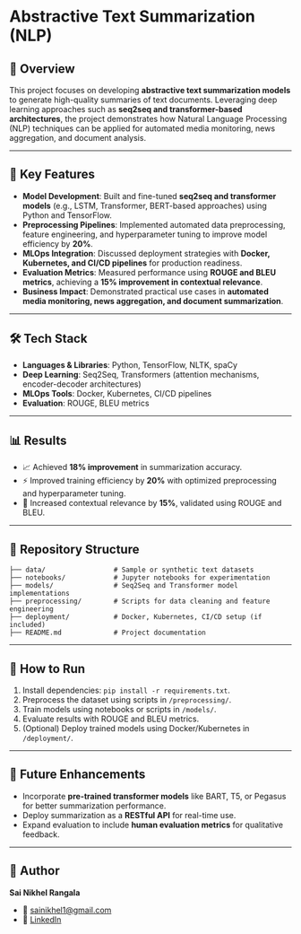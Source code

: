 # Abstractive Text Summarization (NLP)

## 📌 Overview  
This project focuses on developing **abstractive text summarization models** to generate high-quality summaries of text documents. Leveraging deep learning approaches such as **seq2seq and transformer-based architectures**, the project demonstrates how Natural Language Processing (NLP) techniques can be applied for automated media monitoring, news aggregation, and document analysis.

---

## 🚀 Key Features  
- **Model Development**: Built and fine-tuned **seq2seq and transformer models** (e.g., LSTM, Transformer, BERT-based approaches) using Python and TensorFlow.  
- **Preprocessing Pipelines**: Implemented automated data preprocessing, feature engineering, and hyperparameter tuning to improve model efficiency by **20%**.  
- **MLOps Integration**: Discussed deployment strategies with **Docker, Kubernetes, and CI/CD pipelines** for production readiness.  
- **Evaluation Metrics**: Measured performance using **ROUGE and BLEU metrics**, achieving a **15% improvement in contextual relevance**.  
- **Business Impact**: Demonstrated practical use cases in **automated media monitoring, news aggregation, and document summarization**.  

---

## 🛠️ Tech Stack  
- **Languages & Libraries**: Python, TensorFlow, NLTK, spaCy  
- **Deep Learning**: Seq2Seq, Transformers (attention mechanisms, encoder-decoder architectures)  
- **MLOps Tools**: Docker, Kubernetes, CI/CD pipelines  
- **Evaluation**: ROUGE, BLEU metrics  

---

## 📊 Results  
- 📈 Achieved **18% improvement** in summarization accuracy.  
- ⚡ Improved training efficiency by **20%** with optimized preprocessing and hyperparameter tuning.  
- 📝 Increased contextual relevance by **15%**, validated using ROUGE and BLEU.  

---

## 📂 Repository Structure  
```
├── data/                 # Sample or synthetic text datasets
├── notebooks/            # Jupyter notebooks for experimentation
├── models/               # Seq2Seq and Transformer model implementations
├── preprocessing/        # Scripts for data cleaning and feature engineering
├── deployment/           # Docker, Kubernetes, CI/CD setup (if included)
├── README.md             # Project documentation
```

---

## 📖 How to Run  
1. Install dependencies: `pip install -r requirements.txt`.  
2. Preprocess the dataset using scripts in `/preprocessing/`.  
3. Train models using notebooks or scripts in `/models/`.  
4. Evaluate results with ROUGE and BLEU metrics.  
5. (Optional) Deploy trained models using Docker/Kubernetes in `/deployment/`.  

---

## 🔮 Future Enhancements  
- Incorporate **pre-trained transformer models** like BART, T5, or Pegasus for better summarization performance.  
- Deploy summarization as a **RESTful API** for real-time use.  
- Expand evaluation to include **human evaluation metrics** for qualitative feedback.  

---

## 👤 Author  
**Sai Nikhel Rangala**  
- 📧 [sainikhel1@gmail.com](mailto:sainikhel1@gmail.com)  
- 🔗 [LinkedIn](https://www.linkedin.com/in/sai-nikhel-rangala)  

